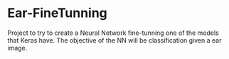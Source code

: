 # Ear-FineTunning

Project to try to create a Neural Network fine-tunning one of the models that Keras have. The objective of the NN will be classification given a ear image.